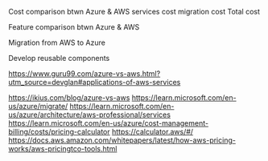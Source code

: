 Cost comparison btwn Azure & AWS
	services cost
	migration cost
	Total cost
 
Feature comparison btwn Azure & AWS
 
Migration from AWS to Azure
 
Develop reusable components

https://www.guru99.com/azure-vs-aws.html?utm_source=devglan#applications-of-aws-services

https://ikius.com/blog/azure-vs-aws
https://learn.microsoft.com/en-us/azure/migrate/
https://learn.microsoft.com/en-us/azure/architecture/aws-professional/services
https://learn.microsoft.com/en-us/azure/cost-management-billing/costs/pricing-calculator
https://calculator.aws/#/
https://docs.aws.amazon.com/whitepapers/latest/how-aws-pricing-works/aws-pricingtco-tools.html



